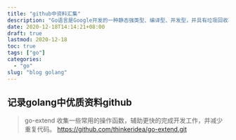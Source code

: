 ```yaml
---
title: "github中资料汇集"
description: "Go语言是Google开发的一种静态强类型、编译型、并发型，并具有垃圾回收功能的编程语言，Go 语言是一种现代化的语言，优秀的并发理念， 不要通过共享内存来通信，而通过通信来共享内存。"
date: 2020-12-18T14:14:21+08:00
draft: true
lastmod: 2020-12-18
toc: true
tags: ["go"]
categories: 
  - "go"
slug: "blog golang"
---
```


## 记录golang中优质资料github

> go-extend 收集一些常用的操作函数，辅助更快的完成开发工作，并减少重复代码。
https://github.com/thinkeridea/go-extend.git



